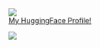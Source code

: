 <div>
<a href="https://github.com/anuraghazra/github-readme-stats">
  <img align="center" src="https://github-readme-stats.vercel.app/api/top-langs/?username=nosark&theme=rose_pine&card_width=480&card_height=640" />
</a>
</div>
<div>
  <a href="https://huggingface.co/nosark">
   My HuggingFace Profile!
</a>
</div>

![](https://komarev.com/ghpvc/?username=nosark&color=4EFB98)
